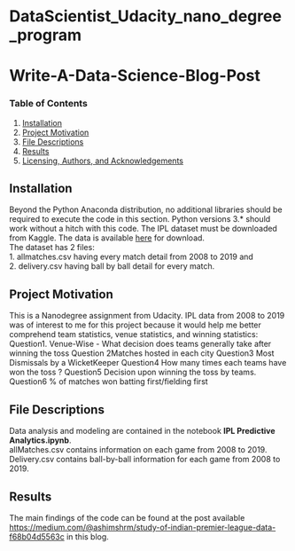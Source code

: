 # DataScientist_Udacity_nano_degree_program
# Write-A-Data-Science-Blog-Post
### Table of Contents

1. [Installation](#installation)
2. [Project Motivation](#motivation)
3. [File Descriptions](#files)
4. [Results](#results)
5. [Licensing, Authors, and Acknowledgements](#licensing)
 ## Installation <a name="installation"></a>
 Beyond the Python Anaconda distribution, no additional libraries should be required to execute the code in this section. Python versions 3.* should work without a hitch with this code.
 The IPL dataset must be downloaded from Kaggle. The data is available [here](https://www.kaggle.com/nowke9/ipldata) for download. </br>
 The dataset has 2 files: </br>
    1. allmatches.csv having every match detail from 2008 to 2019 and </br>
    2. delivery.csv having ball by ball detail for every match.
 ## Project Motivation<a name="motivation"></a>   
 This is a Nanodegree assignment from Udacity. IPL data from 2008 to 2019 was of interest to me for this project because it would help me better comprehend team statistics, venue statistics, and winning statistics:   
Question1. Venue-Wise - What decision does teams generally take after winning the toss
Question 2Matches hosted in each city
Question3 Most Dismissals by a WicketKeeper
Question4 How many times each teams have won the toss ?
Question5 Decision upon winning the toss by teams.
Question6 % of matches won batting first/fielding first
## File Descriptions <a name="files"></a>
Data analysis and modeling are contained in the notebook **IPL Predictive Analytics.ipynb**. </br>
allMatches.csv contains information on each game from 2008 to 2019. </br>
Delivery.csv contains ball-by-ball information for each game from 2008 to 2019.
## Results<a name="results"></a>
The main findings of the code can be found at the post available https://medium.com/@ashimshrm/study-of-indian-premier-league-data-f68b04d5563c in this blog.
